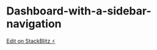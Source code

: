 # Dashboard-with-a-sidebar-navigation

[Edit on StackBlitz ⚡️](https://stackblitz.com/edit/react-ggsoyk)